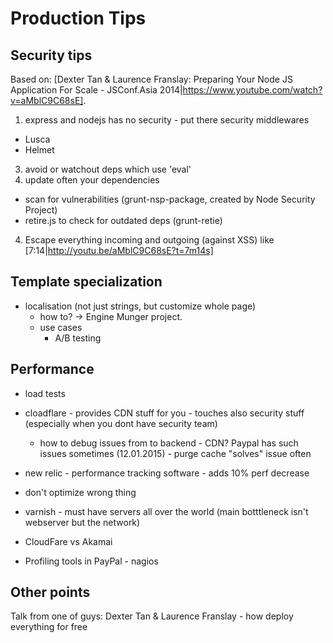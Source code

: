 # Production Tips

## Security tips
Based on: [Dexter Tan & Laurence Franslay: Preparing Your Node JS Application For Scale - JSConf.Asia 2014|https://www.youtube.com/watch?v=aMblC9C68sE].

1. express and nodejs has no security - put there security middlewares
- Lusca
- Helmet
3. avoid or watchout deps which use 'eval'
2. update often your dependencies
- scan for vulnerabilities (grunt-nsp-package, created by Node Security Project)
- retire.js to check for outdated deps (grunt-retie)
4. Escape everything incoming and outgoing (against XSS) like [7:14|http://youtu.be/aMblC9C68sE?t=7m14s]

## Template specialization
- localisation (not just strings, but customize whole page)
  - how to? -> Engine Munger project.
  - use cases
    - A/B testing

## Performance

- load tests
- cloadflare - provides CDN stuff for you - touches also security stuff (especially when you dont have security team)
  - how to debug issues from to backend - CDN? Paypal has such issues sometimes (12.01.2015) - purge cache "solves" issue often
- new relic -  performance tracking software - adds 10% perf decrease
- don't optimize wrong thing
- varnish - must have servers all over the world (main botttleneck isn't webserver but the network)

- CloudFare vs Akamai
- Profiling tools in PayPal - nagios

## Other points
Talk from one of guys: Dexter Tan & Laurence Franslay - how deploy everything for free


